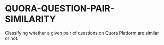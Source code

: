 # QUORA-QUESTION-PAIR-SIMILARITY
Classifying whether a given pair of questions on Quora Platform are similar or not.
